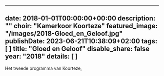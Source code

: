 
---
date: 2018-01-01T00:00:00+00:00
description: ""
choir: "Kamerkoor Koorteze"
featured_image: "/images/2018-Gloed_en_Geloof.jpg"
publishDate: 2023-06-21T10:38:09+02:00
tags: [
]
title: "Gloed en Geloof"
disable_share: false
year: "2018"
details: [
]
---
Het tweede programma van Koorteze, 
